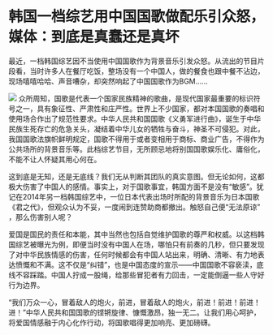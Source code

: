 

# 韩国一档综艺用中国国歌做配乐引众怒，媒体：到底是真蠢还是真坏

最近，一档韩国综艺因不当使用中国国歌作为背景音乐引发众怒。从流出的节目片段看，当时许多人在餐厅吃饭，整场没有一个中国人，做的餐食也跟中餐不沾边，现场嘻嘻哈哈、声音嘈杂，却突然响起了中国国歌作为BGM……

![](https://inews.gtimg.com/om_bt/OLLKh1AVswKe5hz20HfpO91LBaaQIGP3d_z-hbI1qoEmQAA/1000)
众所周知，国歌是代表一个国家民族精神的歌曲，是现代国家最重要的标识符号之一，具有象征性、严肃性和庄严性。世界上不少国家，都对本国国歌的奏唱和使用场合作出了规范性要求。中华人民共和国国歌《义勇军进行曲》，诞生于中华民族生死存亡的危急关头，凝结着中华儿女的牺牲与奋斗，神圣不可侵犯。对此，我国国歌法旗帜鲜明规定，国歌不得用于或者变相用于商标、商业广告，不得作为公共场所的背景音乐等。此档综艺节目，无所顾忌地将别国国歌娱乐化、庸俗化，不能不让人怀疑其用心何在。

这到底是无知，还是无底线？我们无从判断其团队的真实意图。但无论如何，这都极大伤害了中国人的感情。事实上，对于国歌事宜，韩国方面不是没有“敏感”。犹记在2014年另一档韩国综艺中，一位日本代表出场时所配的背景音乐为日本国歌《君之代》，但观众认为不妥，一度闹到连赞助商都撤出。触怒自己便“无法原谅”
，那么伤害别人呢？

爱国是国民的责任和本能，其中当然也包括自觉维护国歌的尊严和权威。以这档韩国综艺被曝光为例，即便当时没有中国人在场，哪怕只有前奏的几秒，但只要发现了对中华民族情感的伤害，任何时候都会有中国人站出来，明确、清晰、有力地表达愤慨和不满。这不仅是“纠错”，也是中国态度的宣示——中国国歌不容亵渎，底线不容踩踏。中国人拧成一股绳，给那些冒犯者有力回击，一定能倒逼一些人守好行为边界。

“我们万众一心，冒着敌人的炮火，前进，冒着敌人的炮火，前进！前进！前进！进！”中华人民共和国国歌的铿锵旋律、慷慨激昂，独一无二。让我们用心呵护，将爱国情感融于内心化作行动，将国歌唱得更加响亮、更加磅礴。

